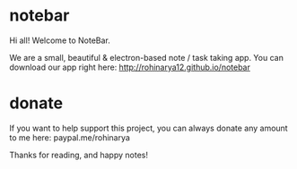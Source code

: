 # notebar
Hi all! Welcome to NoteBar.

We are a small, beautiful & electron-based note / task taking app. You can download our app right here:
http://rohinarya12.github.io/notebar

# donate
If you want to help support this project, you can always donate any amount to me here:
paypal.me/rohinarya

Thanks for reading, and happy notes!

